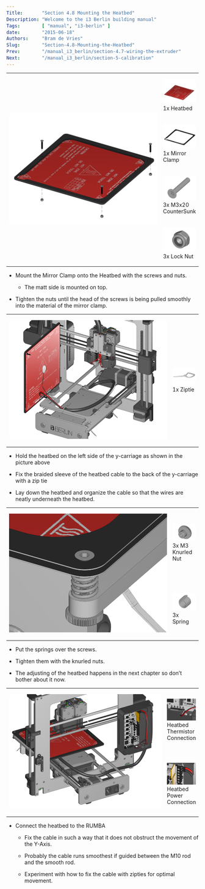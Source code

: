 ```yaml
---
Title:       "Section 4.8 Mounting the Heatbed"
Description: "Welcome to the i3 Berlin building manual"
Tags:        [ "manual", "i3-berlin" ]
date:        "2015-06-18"
Authors:     "Bram de Vries"
Slug:        "Section-4.8-Mounting-the-Heatbed"
Prev:        "/manual_i3_berlin/section-4.7-wiring-the-extruder"
Next:        "/manual_i3_berlin/section-5-calibration"
---
```



<table>
<col width="85%" />
<col width="15%" />
<tbody>
<tr class="odd">
<td align="left" rowspan="100"><p><img src="/media/Section_4_0041.png" alt="/media/Section_4_0041.png" /></p></td>
<td align="left"><p><img src="/media/Section_1_0007.png" alt="/media/Section_1_0007.png" />1x Heatbed</p></td>
</tr>
<tr class="even">
<td align="left"><p><img src="/media/Section_1_0148.png" alt="/media/Section_1_0148.png" />1x Mirror Clamp</p></td>
</tr>
<tr class="odd">
<td align="left"><p><img src="/media/Section_1_0021.png" alt="/media/Section_1_0021.png" />3x M3x20 CounterSunk</p></td>
</tr>
<tr class="even">
<td align="left"><p><img src="/media/Section_1_0026.png" alt="/media/Section_1_0026.png" />3x Lock Nut</p></td>
</tr>
</tbody>
</table>

-   Mount the Mirror Clamp onto the Heatbed with the screws and nuts.

    -   The matt side is mounted on top.

-   Tighten the nuts until the head of the screws is being pulled
    smoothly into the material of the mirror clamp.

<table>
<col width="85%" />
<col width="15%" />
<tbody>
<tr class="odd">
<td align="left" rowspan="100"><p><img src="/media/Section_4_0042.png" alt="/media/Section_4_0042.png" /></p></td>
<td align="left"><p><img src="/media/Section_1_0041.png" alt="/media/Section_1_0041.png" />1x Ziptie</p></td>
</tr>
</tbody>
</table>

-   Hold the heatbed on the left side of the y-carriage as shown in the
    picture above

-   Fix the braided sleeve of the heatbed cable to the back of the
    y-carriage with a zip tie

-   Lay down the heatbed and organize the cable so that the wires are
    neatly underneath the heatbed.

<table>
<col width="85%" />
<col width="15%" />
<tbody>
<tr class="odd">
<td align="left" rowspan="100"><p><img src="/media/Section_4_0043.png" alt="/media/Section_4_0043.png" /></p></td>
<td align="left"><p><img src="/media/Section_1_0147.png" alt="/media/Section_1_0147.png" />3x M3 Knurled Nut</p></td>
</tr>
<tr class="even">
<td align="left"><p><img src="/media/Section_1_0146.png" alt="/media/Section_1_0146.png" />3x Spring</p></td>
</tr>
</tbody>
</table>

-   Put the springs over the screws.

-   Tighten them with the knurled nuts.

-   The adjusting of the heatbed happens in the next chapter so don’t
    bother about it now.

<table>
<col width="85%" />
<col width="15%" />
<tbody>
<tr class="odd">
<td align="left" rowspan="100"><p><img src="/media/Section_4_0044.png" alt="/media/Section_4_0044.png" /></p></td>
<td align="left"><p><img src="/media/Section_4_0045.png" alt="/media/Section_4_0045.png" />Heatbed Thermistor Connection</p></td>
</tr>
<tr class="even">
<td align="left"><p><img src="/media/Section_4_0046.png" alt="/media/Section_4_0046.png" />Heatbed Power Connection</p></td>
</tr>
</tbody>
</table>

-   Connect the heatbed to the RUMBA

    -   Fix the cable in such a way that it does not obstruct the
        movement of the Y-Axis.

    -   Probably the cable runs smoothest if guided between the M10 rod
        and the smooth rod.

    -   Experiment with how to fix the cable with zipties for optimal
        movement.


